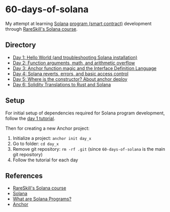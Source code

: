 # 60-days-of-solana

My attempt at learning [Solana](https://solana.com/) [program (smart contract)](https://solana.com/docs/core/programs) development through [RareSkill's Solana course](https://www.rareskills.io/solana-tutorial).

## Directory

- [Day 1: Hello World (and troubleshooting Solana installation)](day_1/README.md)
- [Day 2: Function arguments, math, and arithmetic overflow](day_2/README.md)
- [Day 3: Anchor function magic and the Interface Definition Language](day_3/README.md)
- [Day 4: Solana reverts, errors, and basic access control](day_4/README.md)
- [Day 5: Where is the constructor? About anchor deploy](day_5/README.md)
- [Day 6: Solidity Translations to Rust and Solana](day_6/README.md)

## Setup

For initial setup of dependencies required for Solana program development, follow the [day 1 tutorial](day_1/README.md).

Then for creating a new Anchor project:

1. Initialize a project: `anchor init day_x`
2. Go to folder: `cd day_x`
3. Remove git repository: `rm -rf .git` (since `60-days-of-solana` is the main git repository)
4. Follow the tutorial for each day

## References

- [RareSkill's Solana course](https://www.rareskills.io/solana-tutorial)
- [Solana](https://solana.com/)
- [What are Solana Programs?](https://solana.com/docs/core/programs)
- [Anchor](https://www.anchor-lang.com/)
